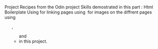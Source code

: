Project Recipes from the Odin project
Skills demostrated in this part :
Html Boilerplate
Using <a> for linking pages 
using <img> for images on the diffrent pages
using <ol> , <ul> and <li> in this project.
